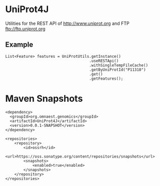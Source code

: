 # UniProt4J
Utilities for the REST API of http://www.uniprot.org and FTP ftp://ftp.uniprot.org

## Example

    List<Feature> features = UniProtUtils.getInstance()
                                         .useRESTApi()
                                         .withSingleTempFileCache()
                                         .getByUniProtId("P11310")
                                         .get()
                                         .getFeatures();

# Maven Snapshots

    <dependency>
      <groupId>org.omnaest.genomics</groupId>
      <artifactId>UniProt4J</artifactId>
      <version>0.0.1-SNAPSHOT</version>
    </dependency>
    
    <repositories>
        <repository>
            <id>ossrh</id>
            <url>https://oss.sonatype.org/content/repositories/snapshots</url>
            <snapshots>
                <enabled>true</enabled>
            </snapshots>
        </repository>
    </repositories>
